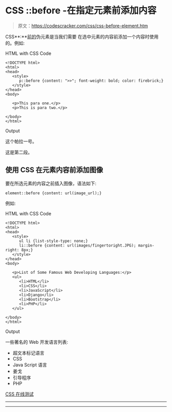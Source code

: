 # CSS ::before -在指定元素前添加内容

> 原文：<https://codescracker.com/css/css-before-element.htm>

CSS**:**[前的](/css/css-pseudo-elements.htm)伪元素是当我们需要 在选中元素的内容前添加一个内容时使用的。例如:

HTML with CSS Code

```
<!DOCTYPE html>
<html>
<head>
   <style>
      p::before {content: ">>"; font-weight: bold; color: firebrick;}
   </style>
</head>
<body>

   <p>This para one.</p>
   <p>This is para two.</p>

</body>
</html>
```

Output

这个帕拉一号。

这是第二段。

## 使用 CSS 在元素内容前添加图像

要在所选元素的内容之前插入图像，语法如下:

```
element::before {content: url(image_url);}
```

例如:

HTML with CSS Code

```
<!DOCTYPE html>
<html>
<head>
   <style>
      ul li {list-style-type: none;}
      li::before {content: url(images/fingertoright.JPG); margin-right: 8px;}
   </style>
</head>
<body>

   <p>List of Some Famous Web Developing Languages:</p>
   <ul>
      <li>HTML</li>
      <li>CSS</li>
      <li>JavaScript</li>
      <li>Django</li>
      <li>Bootstrap</li>
      <li>PHP</li>
   </ul>

</body>
</html>
```

Output

一些著名的 Web 开发语言列表:

*   超文本标记语言
*   CSS
*   Java Script 语言
*   姜戈
*   引导程序
*   PHP

[CSS 在线测试](/exam/showtest.php?subid=5)

* * *

* * *